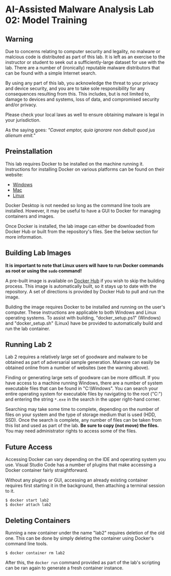# AI-Assisted Malware Analysis Lab 02: Model Training

## Warning
Due to concerns relating to computer security and legality, no malware or malcious code is distributed as part of this
lab. It is left as an exercise to the instructor or student to seek out a sufficiently-large dataset for use with the
lab. There are a number of (ironically) reputable malware distributors that can be found with a simple Internet search.

By using any part of this lab, you acknowledge the threat to your privacy and device security, and you are to take sole
responsibility for any consequences resulting from this. This includes, but is not limited to, damage to devices and
systems, loss of data, and compromised security and/or privacy.

Please check your local laws as well to ensure obtaining malware is legal in your jurisdiction.

As the saying goes: _"Caveat emptor, quia ignorare non debult quod jus alienum emit."_


## Preinstallation
This lab requires Docker to be installed on the machine running it. Instructions for installing Docker on various
platforms can be found on their website:
- [Windows](https://docs.docker.com/desktop/install/windows-install/)
- [Mac](https://docs.docker.com/desktop/install/mac-install/)
- [Linux](https://docs.docker.com/desktop/install/linux-install/)

Docker Desktop is not needed so long as the command line tools are installed. However, it may be useful to have a GUI
to Docker for managing containers and images.

Once Docker is installed, the lab image can either be downloaded from Docker Hub or built from the repository's files.
See the below section for more information.


## Building Lab Images
**It is important to note that Linux users will have to run Docker commands as root or using the `sudo` command!**

A pre-built image is available on [Docker Hub](https://hub.docker.com/r/abcyslab/aama-lab02) if you wish to skip the
building process. This image is automatically built, so it stays up to date with the repository. A set of directions is
provided by Docker Hub to pull and run the image.

Building the image requires Docker to be installed and running on the user's computer. These instructions are
applicable to both Windows and Linux operating systems. To assist with building, "docker_setup.ps1" (Windows) and
"docker_setup.sh" (Linux) have be provided to automatically build and run the lab container.


## Running Lab 2
Lab 2 requires a relatively large set of goodware and malware to be obtained as part of adversarial sample generation.
Malware can easily be obtained online from a number of websites (see the warning above).

Finding or generating large sets of goodware can be more difficult. If you have access to a machine running Windows,
there are a number of system executable files that can be found in "C:\Windows". You can search your entire operating
system for executable files by navigating to the root ("C:\") and entering the string `*.exe` in the search in the upper
right-hand corner.

Searching may take some time to complete, depending on the number of files on your system and the type of storage medium
that is used (HDD, SSD). Once the search is complete, any number of files can be taken from this list and used as part
of the lab. **Be sure to copy (not move) the files.** You may need administrator rights to access some of the files.


## Future Access
Accessing Docker can vary depending on the IDE and operating system you use. Visual Studio Code has a number of plugins
that make accessing a Docker container fairly straightforward.

Without any plugins or GUI, accessing an already existing container requires first starting it in the background, then
attaching a terminal session to it.

```
$ docker start lab2
$ docker attach lab2
```


## Deleting Containers
Running a new container under the name "lab2" requires deletion of the old one. This can be done by simply deleting the
container using Docker's command line tools.

```
$ docker container rm lab2
```

After this, the `docker run` command provided as part of the lab's scripting can be ran again to generate a fresh
container instance.
